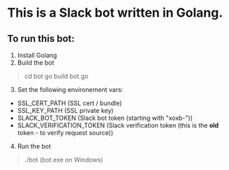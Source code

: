 This is a Slack bot written in Golang.
======================================

To run this bot:
----------------
1. Install Golang
2. Build the bot
> cd bot
> go build bot.go
3. Set the following environement vars:
* SSL_CERT_PATH (SSL cert / bundle)
* SSL_KEY_PATH (SSL private key)
* SLACK_BOT_TOKEN (Slack bot token (starting with "xoxb-"))
* SLACK_VERIFICATION_TOKEN (Slack verification token (this is the **old** token - to verify request source))
4. Run the bot
> ./bot (bot.exe on Windows)